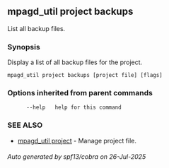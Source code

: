 ## mpagd_util project backups

List all backup files.

### Synopsis

Display a list of all backup files for the project.

```
mpagd_util project backups [project file] [flags]
```

### Options inherited from parent commands

```
      --help   help for this command
```

### SEE ALSO

* [mpagd_util project](mpagd_util_project.md)	 - Manage project file.

###### Auto generated by spf13/cobra on 26-Jul-2025
